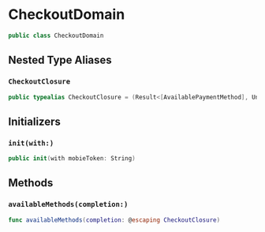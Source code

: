 # CheckoutDomain

``` swift
public class CheckoutDomain
```

## Nested Type Aliases

### `CheckoutClosure`

``` swift
public typealias CheckoutClosure = (Result<[AvailablePaymentMethod], UnlimintErrors>) -> Void
```

## Initializers

### `init(with:)`

``` swift
public init(with mobieToken: String)
```

## Methods

### `availableMethods(completion:)`

``` swift
func availableMethods(completion: @escaping CheckoutClosure)
```
